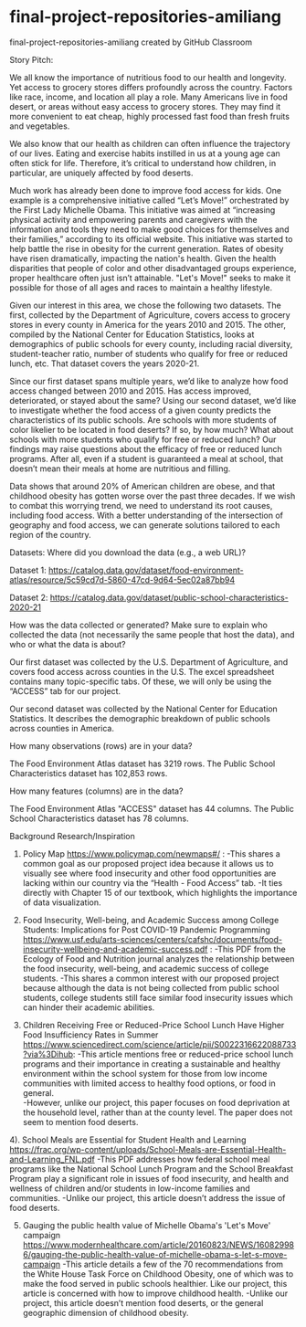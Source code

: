 # final-project-repositories-amiliang
final-project-repositories-amiliang created by GitHub Classroom

Story Pitch:

We all know the importance of nutritious food to our health and longevity. Yet access to grocery stores differs profoundly across the country. Factors like race, income, and location all play a role. Many Americans live in food desert, or areas without easy access to grocery stores. They may find it more convenient to eat cheap, highly processed fast food than fresh fruits and vegetables.
  
We also know that our health as children can often influence the trajectory of our lives. Eating and exercise habits instilled in us at a young age can often stick for life. Therefore, it’s critical to understand how children, in particular, are uniquely affected by food deserts.

Much work has already been done to improve food access for kids. One example is a comprehensive initiative called “Let’s Move!” orchestrated by the First Lady Michelle Obama. This initiative was aimed at “increasing physical activity and empowering parents and caregivers with the information and tools they need to make good choices for themselves and their families,” according to its official website. This initiative was started to help battle the rise in obesity for the current generation. Rates of obesity have risen dramatically, impacting the nation's health. Given the health disparities that people of color and other disadvantaged groups experience, proper healthcare often just isn’t attainable. "Let's Move!" seeks to make it possible for those of all ages and races to maintain a healthy lifestyle.
	
Given our interest in this area, we chose the following two datasets. The first, collected by the Department of Agriculture, covers access to grocery stores in every county in America for the years 2010 and 2015. The other, compiled by the National Center for Education Statistics, looks at demographics of public schools for every county, including racial diversity, student-teacher ratio, number of students who qualify for free or reduced lunch, etc. That dataset covers the years 2020-21. 
	
Since our first dataset spans multiple years, we’d like to analyze how food access changed between 2010 and 2015. Has access improved, deteriorated, or stayed about the same? Using our second dataset, we’d like to investigate whether the food access of a given county predicts the characteristics of its public schools. Are schools with more students of color likelier to be located in food deserts? If so, by how much? What about schools with more students who qualify for free or reduced lunch? Our findings may raise questions about the efficacy of free or reduced lunch programs. After all, even if a student is guaranteed a meal at school, that doesn’t mean their meals at home are nutritious and filling.
  
Data shows that around 20% of American children are obese, and that childhood obesity has gotten worse over the past three decades. If we wish to combat this worrying trend, we need to understand its root causes, including food access. With a better understanding of the intersection of geography and food access, we can generate solutions tailored to each region of the country.

Datasets:
Where did you download the data (e.g., a web URL)?

Dataset 1: 
https://catalog.data.gov/dataset/food-environment-atlas/resource/5c59cd7d-5860-47cd-9d64-5ec02a87bb94

Dataset 2: 
https://catalog.data.gov/dataset/public-school-characteristics-2020-21

How was the data collected or generated? Make sure to explain who collected the data (not necessarily the same people that host the data), and who or what the data is about?

Our first dataset was collected by the U.S. Department of Agriculture, and covers food access across counties in the U.S. The excel spreadsheet contains many topic-specific tabs. Of these, we will only be using the “ACCESS” tab for our project.

Our second dataset was collected by the National Center for Education Statistics. It describes the demographic breakdown of public schools across counties in America.

How many observations (rows) are in your data?

The Food Environment Atlas dataset has 3219 rows. The Public School Characteristics dataset has 102,853 rows. 

How many features (columns) are in the data?

The Food Environment Atlas "ACCESS" dataset has 44 columns. The Public School 
Characteristics dataset has 78 columns. 

Background Research/Inspiration
1) Policy Map https://www.policymap.com/newmaps#/ : 
-This shares a common goal as our proposed project idea because it allows us to visually see where food insecurity and other food opportunities are lacking within our country via the “Health - Food Access” tab. 
-It ties directly with Chapter 15 of our textbook, which highlights the importance of data visualization.

2) Food Insecurity, Well-being, and Academic Success among College Students: Implications for Post COVID-19 Pandemic Programming https://www.usf.edu/arts-sciences/centers/cafshc/documents/food-insecurity-wellbeing-and-academic-success.pdf : 
-This PDF from the Ecology of Food and Nutrition journal analyzes the relationship between the food insecurity, well-being, and academic success of college students. 
-This shares a common interest with our proposed project because although the data is not being collected from public school students, college students still face similar food insecurity issues which can hinder their academic abilities.

3) Children Receiving Free or Reduced-Price School Lunch Have Higher Food Insufficiency Rates in Summer
https://www.sciencedirect.com/science/article/pii/S0022316622088733?via%3Dihub: 
-This article mentions free or reduced-price school lunch programs and their importance in creating a sustainable and healthy environment within the school system for those from low income communities with limited access to healthy food options, or food in general.   
-However, unlike our project, this paper focuses on food deprivation at the household level, rather than at the county level. The paper does not seem to mention food deserts.

4). School Meals are Essential for Student Health and Learning https://frac.org/wp-content/uploads/School-Meals-are-Essential-Health-and-Learning_FNL.pdf 
-This PDF addresses how federal school meal programs like the National School Lunch Program and the School Breakfast Program play a significant role in issues of food insecurity, and health and wellness of children and/or students in low-income families and communities. 
-Unlike our project, this article doesn’t address the issue of food deserts. 

5) Gauging the public health value of Michelle Obama's 'Let's Move' campaign
https://www.modernhealthcare.com/article/20160823/NEWS/160829986/gauging-the-public-health-value-of-michelle-obama-s-let-s-move-campaign
-This article details a few of the 70 recommendations from the White House Task Force on Childhood Obesity, one of which was to make the food served in public schools healthier. Like our project, this article is concerned with how to improve childhood health.
-Unlike our project, this article doesn’t mention food deserts, or the general geographic dimension of childhood obesity. 
